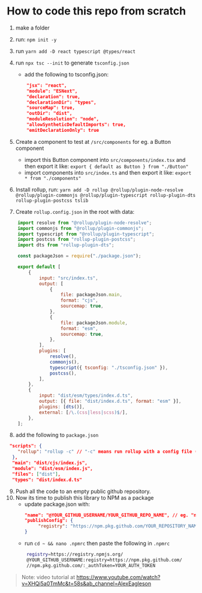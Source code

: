 # How to code this repo from scratch

1. make a folder
2. run: `npm init -y`
3. run `yarn add -D react typescript @types/react`
4. run `npx tsc --init` to generate `tsconfig.json`
    - add the following to tsconfig.json:
    ```json
        "jsx": "react",
        "module": "ESNext",
        "declaration": true,
        "declarationDir": "types",
        "sourceMap": true,
        "outDir": "dist",
        "moduleResolution": "node",
        "allowSyntheticDefaultImports": true,
        "emitDeclarationOnly": true
    ```
5. Create a component to test at `/src/components` for eg. a Button component
    - import this Button component into `src/components/index.tsx` and then export it like: `export { default as Button } from "./Button"`
    - import components into `src/index.ts` and then export it like: `export * from "./components"`

6. Install rollup, run: `yarn add -D rollup @rollup/plugin-node-resolve @rollup/plugin-commonjs @rollup/plugin-typescript rollup-plugin-dts rollup-plugin-postcss tslib`

7. Create `rollup.config.json` in the root with data: 
```js
    import resolve from "@rollup/plugin-node-resolve";
    import commonjs from "@rollup/plugin-commonjs";
    import typescript from "@rollup/plugin-typescript";
    import postcss from "rollup-plugin-postcss";
    import dts from "rollup-plugin-dts";

    const packageJson = require("./package.json");

    export default [
        {
            input: "src/index.ts",
            output: [
                {
                    file: packageJson.main,
                    format: "cjs",
                    sourcemap: true,
                },
                {
                    file: packageJson.module,
                    format: "esm",
                    sourcemap: true,
                },
            ],
            plugins: [
                resolve(),
                commonjs(),
                typescript({ tsconfig: "./tsconfig.json" }),
                postcss(),
            ],
        },
        {
            input: "dist/esm/types/index.d.ts",
            output: [{ file: "dist/index.d.ts", format: "esm" }],
            plugins: [dts()],
            external: [/\.(css|less|scss)$/],
        },
    ];
```

8. add the following to `package.json`
```json
 "scripts": {
    "rollup": "rollup -c" // "-c" means run rollup with a config file (rollup.config.js)
  },
  "main": "dist/cjs/index.js",
  "module": "dist/esm/index.js",
  "files": ["dist"],
  "types": "dist/index.d.ts"
```

9. Push all the code to an empty public github repository.
10. Now its time to publish this library to NPM as a package
    - update package.json with: 
        ```json
        "name": "@YOUR_GITHUB_USERNAME/YOUR_GITHUB_REPO_NAME", // eg. "name": "@bhatvikrant/panda-ui",
        "publishConfig": {
             "registry": "https://npm.pkg.github.com/YOUR_REPOSITORY_NAME"
        }
        ```
    - run `cd ~ && nano .npmrc`
    then paste the following in `.npmrc`
    ```bash
        registry=https://registry.npmjs.org/
        @YOUR_GITHUB_USERNAME:registry=https://npm.pkg.github.com/
        //npm.pkg.github.com/:_authToken=YOUR_AUTH_TOKEN
    ```








> Note: video tutorial at https://www.youtube.com/watch?v=XHQi5a0TmMc&t=58s&ab_channel=AlexEagleson